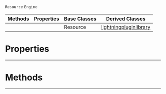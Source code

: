  `Resource` `Engine`



|Methods|Properties|Base Classes|Derived Classes|
|---|---|---|---|
| | |Resource|[lightningpluginlibrary](https://github.com/PlasmaEngine/PlasmaDocs/blob/master/code_reference/class_reference/lightningpluginlibrary.markdown)|


 #  Properties


---  
 #  Methods


---  
 

 